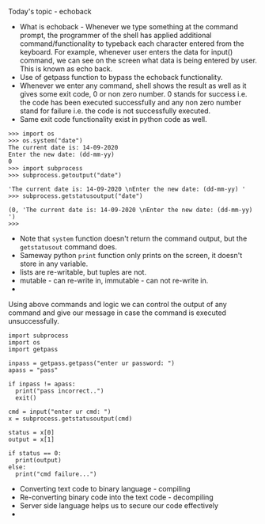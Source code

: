 Today's topic - echoback
- What is echoback - Whenever we type something at the command prompt, the programmer of the shell has applied additional command/functionality to typeback each character entered from the 
keyboard. For example, whenever user enters the data for input() command, we can see on the screen what data is being entered by user. This is known as echo back.
- Use of getpass function to bypass the echoback functionality.
- Whenever we enter any command, shell shows the result as well as it gives some exit code, 0 or non zero number. 0 stands for success i.e. the code has been executed successfully and any non zero number stand for failure i.e. the code is not successfully executed.
- Same exit code functionality exist in python code as well.

```
>>> import os
>>> os.system("date")
The current date is: 14-09-2020
Enter the new date: (dd-mm-yy)
0
>>> import subprocess
>>> subprocess.getoutput("date")

'The current date is: 14-09-2020 \nEnter the new date: (dd-mm-yy) '
>>> subprocess.getstatusoutput("date")

(0, 'The current date is: 14-09-2020 \nEnter the new date: (dd-mm-yy) ')
>>>
```

- Note that `system` function doesn't return the command output, but the `getstatusout` command does.
- Sameway python `print` function only prints on the screen, it doesn't store in any variable.
- lists are re-writable, but tuples are not.
- mutable - can re-write in, immutable - can not re-write in.
- 

Using above commands and logic we can control the output of any command and give our message in case the command is executed unsuccessfully.
```
import subprocess
import os
import getpass

inpass = getpass.getpass("enter ur password: ")
apass = "pass"

if inpass != apass:
  print("pass incorrect..")
  exit()

cmd = input("enter ur cmd: ")
x = subprocess.getstatusoutput(cmd)

status = x[0]
output = x[1]

if status == 0:
  print(output)
else:
  print("cmd failure...")
```

- Converting text code to binary language - compiling
- Re-converting binary code into the text code - decompiling
- Server side language helps us to secure our code effectively
- 
